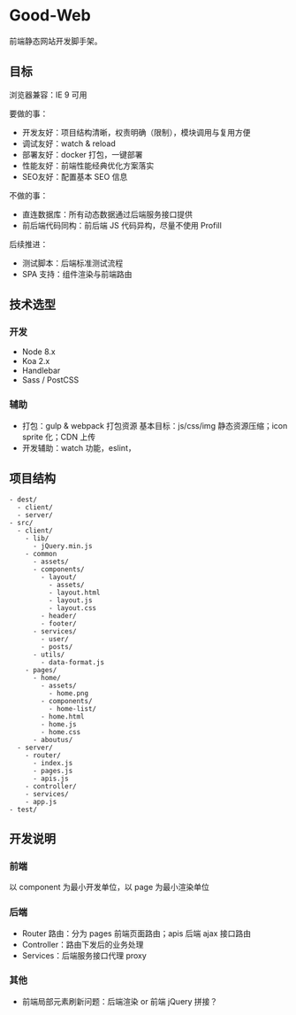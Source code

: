 # Good-Web

前端静态网站开发脚手架。

## 目标

浏览器兼容：IE 9 可用

要做的事：
- 开发友好：项目结构清晰，权责明确（限制），模块调用与复用方便
- 调试友好：watch & reload
- 部署友好：docker 打包，一键部署
- 性能友好：前端性能经典优化方案落实
- SEO友好：配置基本 SEO 信息

不做的事：
- 直连数据库：所有动态数据通过后端服务接口提供
- 前后端代码同构：前后端 JS 代码异构，尽量不使用 Profill

后续推进：
- 测试脚本：后端标准测试流程
- SPA 支持：组件渲染与前端路由

## 技术选型

### 开发

- Node 8.x
- Koa 2.x
- Handlebar
- Sass / PostCSS 

### 辅助

- 打包：gulp & webpack 打包资源
  基本目标：js/css/img 静态资源压缩；icon sprite 化；CDN 上传
- 开发辅助：watch 功能，eslint，

## 项目结构

```
- dest/
  - client/
  - server/
- src/
  - client/
    - lib/
      - jQuery.min.js
    - common
      - assets/
      - components/
        - layout/
          - assets/
          - layout.html
          - layout.js
          - layout.css
        - header/
        - footer/
      - services/
        - user/
        - posts/
      - utils/
        - data-format.js
    - pages/
      - home/
        - assets/
          - home.png
        - components/
          - home-list/
        - home.html
        - home.js
        - home.css
      - aboutus/
  - server/
    - router/
      - index.js
      - pages.js
      - apis.js
    - controller/
    - services/
    - app.js
- test/
```

## 开发说明

### 前端

以 component 为最小开发单位，以 page 为最小渲染单位

### 后端

- Router 路由：分为 pages 前端页面路由；apis 后端 ajax 接口路由
- Controller：路由下发后的业务处理
- Services：后端服务接口代理 proxy

### 其他

- 前端局部元素刷新问题：后端渲染 or 前端 jQuery 拼接？